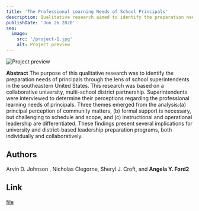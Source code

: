 ```yaml
---
title: 'The Professional Learning Needs of School Principals'
description: Qualitative research aimed to identify the preparation needs of principals from the perspective of school superintendents in the southeastern United States.
publishDate: 'Jun 26 2020'
seo:
  image:
    src: '/project-1.jpg'
    alt: Project preview
---
```


![Project preview](/project-1.jpg)

<!-- **Note:** This case study is entirely fictional and created for the purpose of showcasing [Dante Astro.js theme functionality](https://justgoodui.com/astro-themes/dante/). -->

**Abstract**
The purpose of this qualitative research was to identify the preparation needs of principals through the lens of school superintendents in the southeastern United States. This research was based on a collaborative university, multi-school district partnership. Superintendents were interviewed to determine their perceptions regarding the professional learning needs of principals. Three themes emerged from the analysis:(a) principal perception of community matters, (b) formal support is necessary, but challenging to schedule and scope, and (c) instructional and operational leadership are differentiated. These findings present several implications for university and district-based leadership preparation programs, both individually and collaboratively.

## Authors

Arvin D. Johnson , Nicholas Clegorne, Sheryl J. Croft, and **Angela Y. Ford2**

## Link

[file](https://d1wqtxts1xzle7.cloudfront.net/97212693/194277512093393320230112-1-1be5dw0-libre.pdf?1673563822=&response-content-disposition=inline%3B+filename%3DThe_Professional_Learning_Needs_of_Schoo.pdf&Expires=1732047486&Signature=eX-I7Pvikuk8gi9dOqRmsvWO35qnCIcyVCrfzs0Y-5J7GoW2U3ZUVoiRraV5htW6WteVoSRzDT0-mf38tQsslN73yFtwH3qP6P0UA1sEFr1AKMNpNO23TOl2LavVlBEJ2xxE0L8GNnLzKxy0metE6iWbJd29j-vplkM4MoyN4WAvA5OkawToKOdGiBbnCVeBSFQt4SJIraahhMpmPMZx0RiVOUAH07hkjy7MTIXBbtR4Sb3pab7EXbGpJIVtR3dConNLqH5Avtp~zqZkj1~CRFlLZ72lqeUZEM21hnGdR8wMy7ZN8hsUGUQKZ4Y70LP8MXK2bdUl24bXYFeVNzl7VQ__&Key-Pair-Id=APKAJLOHF5GGSLRBV4ZA)
